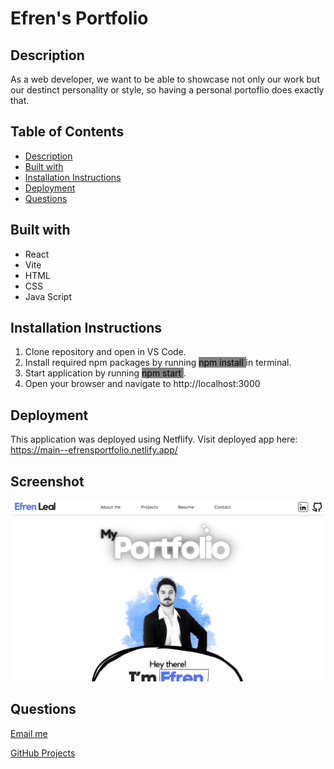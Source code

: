 # Efren's Portfolio

  ## Description 
  As a web developer, we want to be able to showcase not only our work but our destinct personality or style, so having a personal portoflio does exactly that.

  ## Table of Contents
  * [Description](#description)
  * [Built with](#built-with)
  * [Installation Instructions](#installation-instructions)
  * [Deployment](#deployment)
  * [Questions](#questions)

  ## Built with

  * React
  * Vite
  * HTML
  * CSS
  * Java Script



  ## Installation Instructions
  1. Clone repository and open in VS Code.
  4. Install required npm packages by running <mark style="background-color:grey"> npm install  </mark> in terminal.
  7. Start application by running <mark style="background-color:grey"> npm start  </mark> .
  7. Open your browser and navigate to http://localhost:3000 


  ## Deployment
This application was deployed using Netflify. Visit deployed app here: https://main--efrensportfolio.netlify.app/

## Screenshot
![alt text](./public/Images/portfolio-screenshot.png)


  ## Questions
 [Email me](mailto:efrenleal19@gmail.com)

 [GitHub Projects](https://www.github.com/Efren96)